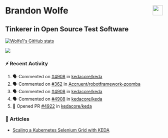Brandon Wolfe <a href="https://www.linkedin.com/in/brandon-wolfe1" target="_blank" rel="noreferrer"><img src="https://raw.githubusercontent.com/danielcranney/readme-generator/main/public/icons/socials/linkedin.svg" width="32" height="32" align="right"/></a>
==============================
Tinkerer in Open Source Test Software
-----------------------------

<p align="left"><a href="http://www.github.com/Wolfe1"><img src="https://github-readme-stats.vercel.app/api?username=Wolfe1&show_icons=true&hide=&count_private=true&title_color=0891b2&text_color=ffffff&icon_color=0891b2&bg_color=1c1917&hide_border=true&show_icons=true" alt="Wolfe1's GitHub stats" /></a></p>
<p align="left"><a href="http://www.github.com/Wolfe1"><img src="https://github-readme-streak-stats.herokuapp.com/?user=Wolfe1&stroke=ffffff&background=1c1917&ring=0891b2&fire=0891b2&currStreakNum=ffffff&currStreakLabel=0891b2&sideNums=ffffff&sideLabels=ffffff&dates=ffffff&hide_border=true" /></a></p>

### :zap: Recent Activity
<!--START_SECTION:activity-->
1. 🗣 Commented on [#4908](https://github.com/kedacore/keda/issues/4908#issuecomment-1707305475) in [kedacore/keda](https://github.com/kedacore/keda)
2. 🗣 Commented on [#362](https://github.com/Accruent/robotframework-zoomba/pull/362#issuecomment-1707025186) in [Accruent/robotframework-zoomba](https://github.com/Accruent/robotframework-zoomba)
3. 🗣 Commented on [#4908](https://github.com/kedacore/keda/issues/4908#issuecomment-1706789050) in [kedacore/keda](https://github.com/kedacore/keda)
4. 🗣 Commented on [#4908](https://github.com/kedacore/keda/issues/4908#issuecomment-1706744641) in [kedacore/keda](https://github.com/kedacore/keda)
5. 💪 Opened PR [#4922](https://github.com/kedacore/keda/pull/4922) in [kedacore/keda](https://github.com/kedacore/keda)
<!--END_SECTION:activity-->

### :newspaper: Articles
- [Scaling a Kubernetes Selenium Grid with KEDA](https://www.linkedin.com/pulse/scaling-kubernetes-selenium-grid-keda-brandon-wolfe)
